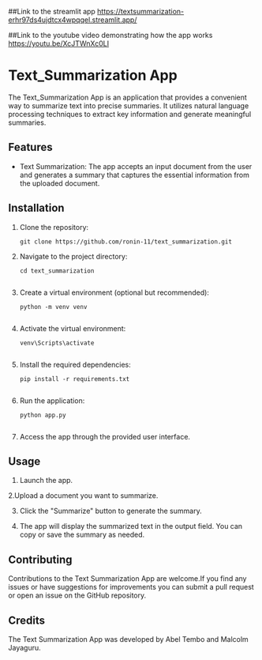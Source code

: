 ##Link to the streamlit app
https://textsummarization-erhr97ds4ujdtcx4wpqqel.streamlit.app/

##Link to the youtube video demonstrating how the app works
https://youtu.be/XcJTWnXc0LI

# Text_Summarization App

The Text_Summarization App is an application that provides a convenient way to summarize text into precise summaries. It utilizes natural language processing techniques to extract key information and generate meaningful summaries.

## Features

- Text Summarization: The app accepts an input document from the user and generates a summary that captures the essential information from the uploaded document.


## Installation


1. Clone the repository:

   ```
   git clone https://github.com/ronin-11/text_summarization.git
   ```

2. Navigate to the project directory:

   ````
   cd text_summarization
   

3. Create a virtual environment (optional but recommended):

   ````
   python -m venv venv
   

4. Activate the virtual environment:

     ```
     venv\Scripts\activate
     

5. Install the required dependencies:

   ````
   pip install -r requirements.txt
   

6. Run the application:

   ```
   python app.py
  

7. Access the app through the provided user interface.

## Usage

1. Launch the app.

2.Upload a document you want to summarize.

3. Click the "Summarize" button to generate the summary.

4. The app will display the summarized text in the output field. You can copy or save the summary as needed.


## Contributing

Contributions to the Text Summarization App are welcome.If you find any issues or have suggestions for improvements you can submit a pull request or open an issue on the GitHub repository.


## Credits

The Text Summarization App was developed by Abel Tembo and Malcolm Jayaguru.
 
